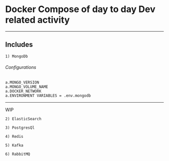 # Docker Compose of day to day Dev related activity

----
## Includes 
`1) MongoDb`

###### Configurations
    a.MONGO_VERSION
    a.MONGO_VOLUME_NAME
    a.DOCKER_NETWORK
    a.ENVIRONMENT VARIABLES = .env.mongodb 
----
WIP

`2) ElasticSearch`

`3) PostgresQl`

`4) Redis`

`5) Kafka`

`6) RabbitMQ`